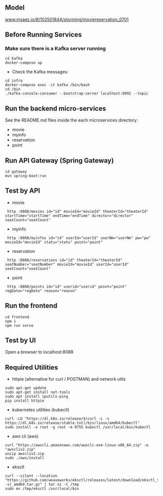 # 

## Model
www.msaez.io/#/102501844/storming/moviereservation_0701

## Before Running Services
### Make sure there is a Kafka server running
```
cd kafka
docker-compose up
```
- Check the Kafka messages:
```
cd infra
docker-compose exec -it kafka /bin/bash
cd /bin
./kafka-console-consumer --bootstrap-server localhost:9092 --topic
```

## Run the backend micro-services
See the README.md files inside the each microservices directory:

- movie
- myinfo
- reservation
- point


## Run API Gateway (Spring Gateway)
```
cd gateway
mvn spring-boot:run
```

## Test by API
- movie
```
 http :8088/movies id="id" movieId="movieId" theaterId="theaterId" startTime="startTime" endTime="endTime" director="director" seatCount="seatCount" 
```
- myinfo
```
 http :8088/myinfos id="id" userId="userId" userNm="userNm" pw="pw" movieId="movieId" statu="statu" point="point" 
```
- reservation
```
 http :8088/reservations id="id" theaterId="theaterId" seatNumber="seatNumber" movieId="movieId" userId="userId" seatCount="seatCount" 
```
- point
```
 http :8088/points id="id" userid="userid" point="point" regDate="regDate" reason="reason" 
```


## Run the frontend
```
cd frontend
npm i
npm run serve
```

## Test by UI
Open a browser to localhost:8088

## Required Utilities

- httpie (alternative for curl / POSTMAN) and network utils
```
sudo apt-get update
sudo apt-get install net-tools
sudo apt install iputils-ping
pip install httpie
```

- kubernetes utilities (kubectl)
```
curl -LO "https://dl.k8s.io/release/$(curl -L -s https://dl.k8s.io/release/stable.txt)/bin/linux/amd64/kubectl"
sudo install -o root -g root -m 0755 kubectl /usr/local/bin/kubectl
```

- aws cli (aws)
```
curl "https://awscli.amazonaws.com/awscli-exe-linux-x86_64.zip" -o "awscliv2.zip"
unzip awscliv2.zip
sudo ./aws/install
```

- eksctl 
```
curl --silent --location "https://github.com/weaveworks/eksctl/releases/latest/download/eksctl_$(uname -s)_amd64.tar.gz" | tar xz -C /tmp
sudo mv /tmp/eksctl /usr/local/bin
```

